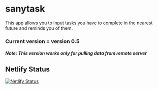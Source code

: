 # sanytask

This app allows you to input tasks you have to complete in the nearest future and reminds you of them.

### Current version = version 0.5

##### Note: This version works only for pulling data from remote server

## Netlify Status

[![Netlify Status](https://api.netlify.com/api/v1/badges/4b50846c-d909-4896-84ed-5708248adaaa/deploy-status)](https://app.netlify.com/sites/sanytask/deploys)
